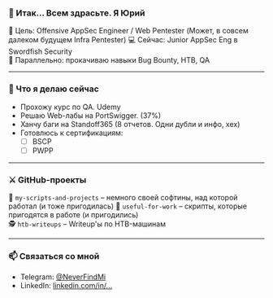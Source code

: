 ### 👋 Итак... Всем здрасьте. Я Юрий

🎯 Цель: Offensive AppSec Engineer / Web Pentester (Может, в совсем далеком будущем Infra Pentester)
💻 Сейчас: Junior AppSec Eng в Swordfish Security  
🔭 Параллельно: прокачиваю навыки Bug Bounty, HTB, QA

---

### 📌 Что я делаю сейчас

- Прохожу курс по QA. Udemy
- Решаю Web-лабы на PortSwigger. (37%)
- Ханчу баги на Standoff365 (8 отчетов. Одни дубли и инфо, хех)
- Готовлюсь к сертификациям:
  - [ ] BSCP
  - [ ] PWPP
---

### ⚔️ GitHub-проекты

🧠 `my-scripts-and-projects` – немного своей софтины, над которой работал (и тоже пригодилась)
🧰 `useful-for-work` – скрипты, которые пригодятся в работе (и пригодились)  
🕵️ `htb-writeups` – Writeup'ы по HTB-машинам

---

### 📫 Связаться со мной
- Telegram: [@NeverFindMi](https://t.me/NeverFindMi)  
- LinkedIn: [linkedin.com/in/...](https://linkedin.com/in/...)

